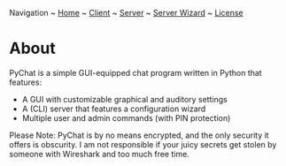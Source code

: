 Navigation ~ [Home](README.md) ~ [Client](CLIENT.md) ~ [Server](SERVER.md) ~ [Server Wizard](WIZARD.md) ~ [License](CREDITS.md)

# About
PyChat is a simple GUI-equipped chat program written in Python that features:
- A GUI with customizable graphical and auditory settings
- A (CLI) server that features a configuration wizard
- Multiple user and admin commands (with PIN protection)

Please Note: PyChat is by no means encrypted, and the only security it offers is obscurity. I am not responsible if your juicy secrets get stolen by someone with Wireshark and too much free time.
